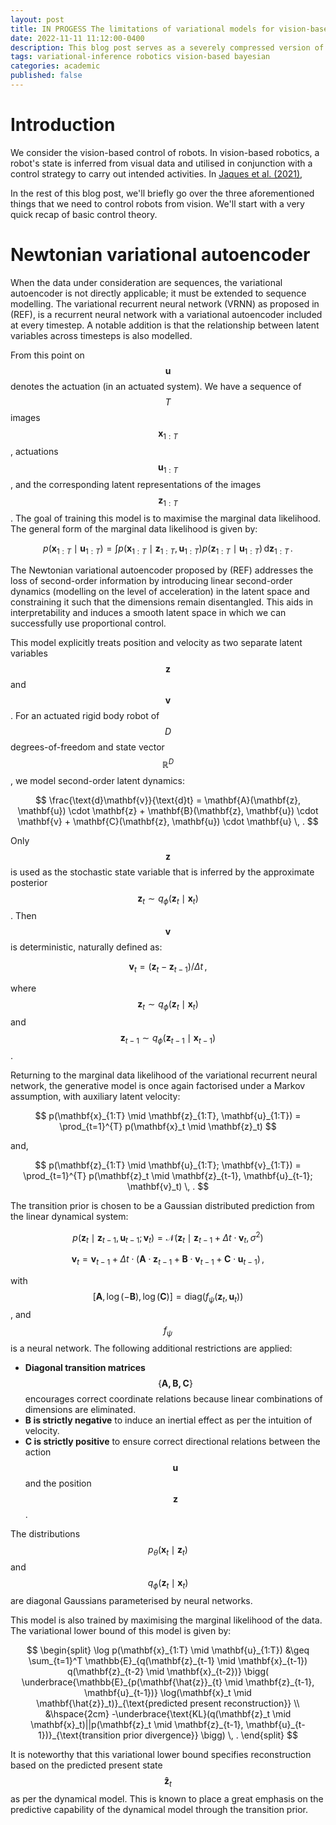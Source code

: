 ```yaml
---
layout: post
title: IN PROGESS The limitations of variational models for vision-based robotics
date: 2022-11-11 11:12:00-0400
description: This blog post serves as a severely compressed version of what I did in my Master's thesis.
tags: variational-inference robotics vision-based bayesian
categories: academic
published: false
---
```




# Introduction
We consider the vision-based control of robots. In vision-based robotics, a robot's state is inferred from visual data and utilised in conjunction with a control strategy to carry out intended activities. 
In [Jaques et al. (2021)](https://arxiv.org/abs/2006.01959), 

In the rest of this blog post, we'll briefly go over the three aforementioned things that we need to control robots from vision. We'll start with a very quick recap of basic control theory.

<!-- [<img src="/assets/img/feedback.jpg" width="750"/>](/assets/img/feedback.jpg) -->

# Newtonian variational autoencoder

When the data under consideration are sequences, the variational autoencoder is not directly applicable; it must be extended to sequence modelling. The variational recurrent neural network (VRNN) as proposed in (REF), is a recurrent neural network with a variational autoencoder included at every timestep. A notable addition is that the relationship between latent variables across timesteps is also modelled. 

From this point on $$\mathbf{u}$$ denotes the actuation (in an actuated system). We have a sequence of $$T$$ images $$\mathbf{x}_{1:T}$$, actuations $$\mathbf{u}_{1:T}$$, and the corresponding latent representations of the images $$\mathbf{z}_{1:T}$$. The goal of training this model is to maximise the marginal data likelihood. The general form of the marginal data likelihood is given by:

$$
	p(\mathbf{x}_{1:T} \mid \mathbf{u}_{1:T}) = \int p(\mathbf{x}_{1:T} \mid \mathbf{z}_{1:T} , \mathbf{u}_{1:T}) p(\mathbf{z}_{1:T} \mid \mathbf{u}_{1:T}) \, \text{d}\mathbf{z}_{1:T} \, .
$$

The Newtonian variational autoencoder proposed by (REF) addresses the loss of second-order information by introducing linear second-order dynamics (modelling on the level of acceleration) in the latent space and constraining it such that the dimensions remain disentangled. This aids in interpretability and induces a smooth latent space in which we can successfully use proportional control.

This model explicitly treats position and velocity as two separate latent variables $$\mathbf{z}$$ and $$\mathbf{v}$$. For an actuated rigid body robot of $$D$$ degrees-of-freedom and state vector $$\mathbb{R}^D$$, we model second-order latent dynamics:

$$
	\frac{\text{d}\mathbf{v}}{\text{d}t} = \mathbf{A}(\mathbf{z}, \mathbf{u})  \cdot \mathbf{z} + \mathbf{B}(\mathbf{z}, \mathbf{u}) \cdot  \mathbf{v} + \mathbf{C}(\mathbf{z}, \mathbf{u}) \cdot  \mathbf{u} \, .
$$

Only $$\mathbf{z}$$ is used as the stochastic state variable that is inferred by the approximate posterior $$\mathbf{z}_t \sim q_\phi(\mathbf{z}_t \mid \mathbf{x}_t)$$. Then $$\mathbf{v}$$ is deterministic, naturally defined as:

$$
	\mathbf{v}_t = (\mathbf{z}_t - \mathbf{z}_{t-1}) / \Delta t \, ,
$$


where $$\mathbf{z}_t \sim q_\phi(\mathbf{z}_t \mid \mathbf{x}_t)$$ and $$\mathbf{z}_{t-1} \sim q_\phi(\mathbf{z}_{t-1} \mid \mathbf{x}_{t-1})$$. 

Returning to the marginal data likelihood of the variational recurrent neural network, the generative model is once again factorised under a Markov assumption, with auxiliary latent velocity:

$$
	p(\mathbf{x}_{1:T} \mid \mathbf{z}_{1:T}, \mathbf{u}_{1:T}) = \prod_{t=1}^{T} p(\mathbf{x}_t \mid \mathbf{z}_t)
$$

and,

$$
	p(\mathbf{z}_{1:T} \mid \mathbf{u}_{1:T}; \mathbf{v}_{1:T}) = \prod_{t=1}^{T} p(\mathbf{z}_t \mid \mathbf{z}_{t-1}, \mathbf{u}_{t-1}; \mathbf{v}_t) \, .
$$

The transition prior is chosen to be a Gaussian distributed prediction from the linear dynamical system:

$$
	p(\mathbf{z}_t \mid \mathbf{z}_{t-1}, \mathbf{u}_{t-1}; \mathbf{v}_t) = \mathcal{N}(\mathbf{z}_{t}\mid \mathbf{z}_{t-1} + \Delta t \cdot \mathbf{v}_t, \sigma^2)
$$

$$
	\mathbf{v}_t = \mathbf{v}_{t-1} + \Delta t \cdot (\mathbf{A} \cdot \mathbf{z}_{t-1} + \mathbf{B} \cdot \mathbf{v}_{t-1} + \mathbf{C} \cdot \mathbf{u}_{t-1}) \, ,
$$

with $$[\mathbf{A}, \log(-\mathbf{B}), \log(\mathbf{C})] = \text{diag}(f_\psi(\mathbf{z}_t, \mathbf{u}_t))$$, and $$f_\psi$$ is a neural network. The following additional restrictions are applied:
- **Diagonal transition matrices** $$\{ \mathbf{A, B, C}\}$$ encourages correct coordinate relations because linear combinations of dimensions are eliminated.
- **B is strictly negative** to induce an inertial effect as per the intuition of velocity.
- **C is strictly positive** to ensure correct directional relations between the action $$\mathbf{u}$$ and the position $$\mathbf{z}$$.

The distributions $$p_\theta(\mathbf{x}_t \mid \mathbf{z}_t)$$ and $$q_\phi(\mathbf{z}_t \mid \mathbf{x}_t)$$ are diagonal Gaussians parameterised by neural networks.

This model is also trained by maximising the marginal likelihood of the data. The variational lower bound of this model is given by:

$$
	\begin{split}
		\log p(\mathbf{x}_{1:T} \mid \mathbf{u}_{1:T}) &\geq \sum_{t=1}^T \mathbb{E}_{q(\mathbf{z}_{t-1} \mid \mathbf{x}_{t-1}) q(\mathbf{z}_{t-2} \mid \mathbf{x}_{t-2})} \bigg( \underbrace{\mathbb{E}_{p(\mathbf{\hat{z}}_{t} \mid \mathbf{z}_{t-1}, \mathbf{u}_{t-1})} \log(\mathbf{x}_t \mid \mathbf{\hat{z}}_t)}_{\text{predicted present reconstruction}} \\
		&\hspace{2cm} -\underbrace{\text{KL}(q(\mathbf{z}_t \mid \mathbf{x}_t)||p(\mathbf{z}_t \mid \mathbf{z}_{t-1}, \mathbf{u}_{t-1})}_{\text{transition prior divergence}} \bigg)  \, .
	\end{split}
$$

It is noteworthy that this variational lower bound specifies reconstruction based on the predicted present state $$\mathbf{\hat{z}}_t$$ as per the dynamical model. This is known to place a great emphasis on the predictive capability of the dynamical model through the transition prior. 
